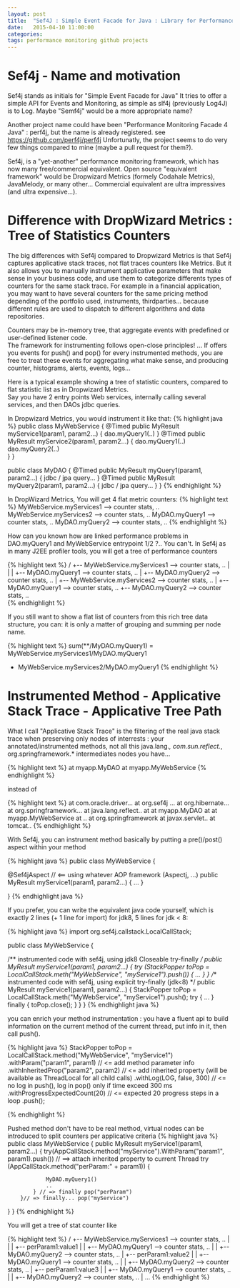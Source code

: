 ```yaml
---
layout: post
title:  "Sef4J : Simple Event Facade for Java : Library for Performance Monitoring - Events - Metrics Aggregator"
date:   2015-04-10 11:00:00
categories: 
tags: performance monitoring github projects
---
```



<h1>Sef4j - Name and motivation</h1>

Sef4j stands as initials for "Simple Event Facade for Java"
It tries to offer a simple API for Events and Monitoring, as simple as slf4j (previously Log4J) is to Log.
Maybe "Semf4j" would be a more appropriate name?

Another project name could have been "Performance Monitoring Facade 4 Java" : perf4j, but the name is already registered.
see https://github.com/perf4j/perf4j
Unfortunatly, the project seems to do very few things compared to mine (maybe a pull request for them?).

Sef4j, is a "yet-another" performance monitoring framework, which has now many free/commercial equivalent.
Open source "equivalent framework" would be Dropwizard Metrics (formely Codahale Metrics), JavaMelody, or many other...
Commercial equivalent are ultra impressives (and ultra expensive...).
<p/>


<h1>Difference with DropWizard Metrics : Tree of Statistics Counters</h1>

The big differences with Sef4j compared to Dropwizard Metrics is that Sef4j captures applicative stack traces, not flat traces counters like Metrics.
But it also allows you to manually instrument applicative parameters that make sense in your business code, and use them to categorize differents types of counters for the same stack trace. For example in a financial application, you may want to have several counters for the same pricing method depending of the portfolio used, instruments, thirdparties... because different rules are used to dispatch to different algorithms and data repositories. 
<p/>

Counters may be in-memory tree, that aggregate events with predefined or user-defined listener code. 
<br/>
The framework for instrumenting follows open-close principles! ... If offers you events for push() and pop() for every instrumented methods, you are free to treat these events for aggregating what make sense, and producing counter, histograms, alerts, events, logs... 
<p/>

Here is a typical example showing a tree of statistic counters, compared to flat statistic list as in Dropwizard Metrics.<br/>
Say you have 2 entry points Web services, internally calling several services, and then DAOs jdbc queries.

In Dropwizard Metrics, you would instrument it like that:
{% highlight java %}
public class MyWebService {
   @Timed
   public MyResult myService1(param1, param2...) {
      dao.myQuery1(..)
   }
   @Timed
   public MyResult myService2(param1, param2...) {
      dao.myQuery1(..)
      dao.myQuery2(..)      
   }
}

public class MyDAO {
   @Timed
   public MyResult myQuery1(param1, param2...) {
      jdbc / jpa query...
   }
   @Timed
   public MyResult myQuery2(param1, param2...) {
      jdbc / jpa query...
   }
}
{% endhighlight %}

In DropWizard Metrics, You will get 4 flat metric counters:
{% highlight text %}
MyWebService.myServices1  --> counter stats, ..
MyWebService.myServices2  --> counter stats, ..
MyDAO.myQuery1  --> counter stats, ..
MyDAO.myQuery2  --> counter stats, ..
{% endhighlight %}

How can you known how are linked performance problems in DAO.myQuery1 and MyWebService entrypoint 1/2 ?.. You can't.
In Sef4j as in many J2EE profiler tools, you will get a tree of performance counters

{% highlight text %}
/
+-- MyWebService.myServices1  --> counter stats, ..
|     |
|     +-- MyDAO.myQuery1  --> counter stats, ..
|     +-- MyDAO.myQuery2  --> counter stats, ..
|
+-- MyWebService.myServices2  --> counter stats, ..
      |
      +-- MyDAO.myQuery1  --> counter stats, ..
      +-- MyDAO.myQuery2  --> counter stats, ..   
{% endhighlight %}


If you still want to show a flat list of counters from this rich tree data structure, you can: it is only a matter of grouping and summing per node name.

{% highlight text %}
sum(**/MyDAO.myQuery1) =   
     MyWebService.myServices1/MyDAO.myQuery1
   + MyWebService.myServices2/MyDAO.myQuery1
{% endhighlight %}


<h1>Instrumented Method - Applicative Stack Trace - Applicative Tree Path</h1>

What I call "Applicative Stack Trace" is the filtering of the real java stack trace when preserving only nodes of interrests : your annotated/instrumented methods, not all this java.lang.*, com.sun.reflect.*, org.springframework.* intermediates nodes you have... 

{% highlight text %}
at myapp.MyDAO
at myapp.MyWebService
{% endhighlight %}

instead of 

{% highlight text %}
at com.oracle.driver...
at org.sef4j ...
at org.hibernate...
at org.springframework...
at java.lang.reflect..
at 
at myapp.MyDAO
at 
at myapp.MyWebService
at ..
at org.springframework
at javax.servlet..
at tomcat..
{% endhighlight %}


With Sef4j, you can instrument method basically by putting a pre()/post() aspect within your method
 
{% highlight java %}
public class MyWebService {

   @Sef4jAspect // <== using whatever AOP framework (Aspectj, ...)
   public MyResult myService1(param1, param2...) {
      ...
   }
   
}
{% endhighlight java %}

If you prefer, you can write the equivalent java code yourself, 
which is exactly 2 lines (+ 1 line for import) for jdk8, 5 lines for jdk < 8:

{% highlight java %}
import org.sef4j.callstack.LocalCallStack;

public class MyWebService {

 /** instrumented code with sef4j, using jdk8 Closeable try-finally */
 public MyResult myService1(param1, param2...) {
   try (StackPopper toPop = LocalCallStack.meth("MyWebService", "myService1").push()) {
      ...
   }
 }
 /** instrumented code with sef4j, using explicit try-finally (jdk<8) */
 public MyResult myService1(param1, param2...) {
   StackPopper toPop = LocalCallStack.meth("MyWebService", "myService1").push();
   try {
      ...
   } finally {
      toPop.close();
   }
 }
}
{% endhighlight java %}


you can enrich your method instrumentation : you have a fluent api to build information on the current method of the current thread, put info in it, then call push().


{% highlight java %}
StackPopper toPop = LocalCallStack.method("MyWebService", "myService1")
        .withParam("param1", param1) // <= add method parameter info
        .withInheritedProp("param2", param2) // <= add inherited property (will be available as ThreadLocal for all child calls)
        .withLog(LOG, false, 300) // <= no log in push(), log in pop() only if time exceed 300 ms
        .withProgressExpectedCount(20) // <= expected 20 progress steps in a loop 
        .push();
        
{% endhighlight %}


Pushed method don't have to be real method, virtual nodes can be introduced to split counters per applicative criteria
{% highlight java %}
public class MyWebService {
   public MyResult myService1(param1, param2...) {
		try(AppCallStack.method("myService").WithParam("param1", param1).push())   // ==> attach inherited property to current Thread
			try (AppCallStack.method("perParam:" + param1)) {
			
				MyDAO.myQuery1()
				..
			} // => finally pop("perParam")
		}// => finally... pop("myService")
   }
}
{% endhighlight %}

You will get a tree of stat counter like


{% highlight text %}
/
+-- MyWebService.myServices1  --> counter stats, ..
|     |
|     +-- perParam1:value1
|     |    +-- MyDAO.myQuery1  --> counter stats, ..
|     |    +-- MyDAO.myQuery2  --> counter stats, ..
|     +-- perParam1:value2
|     |    +-- MyDAO.myQuery1  --> counter stats, ..
|     |    +-- MyDAO.myQuery2  --> counter stats, ..
|     +-- perParam1:value3
|     |    +-- MyDAO.myQuery1  --> counter stats, ..
|     |    +-- MyDAO.myQuery2  --> counter stats, ..
|     ...
{% endhighlight %}



